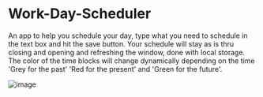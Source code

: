 # Work-Day-Scheduler

An app to help you schedule your day, type what you need to schedule in the text box and hit the save button.
Your schedule will stay as is thru closing and opening and refreshing the window, done with local storage.
The color of the time blocks will change dynamically depending on the time 'Grey for the past' 'Red for the present'
and 'Green for the future'.

![image](https://user-images.githubusercontent.com/117794483/213074940-f96c6814-d111-413e-a5cd-43fe77824243.png)
